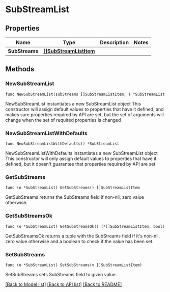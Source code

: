 # SubStreamList

## Properties

Name | Type | Description | Notes
------------ | ------------- | ------------- | -------------
**SubStreams** | [**[]SubStreamListItem**](SubStreamListItem.md) |  | 

## Methods

### NewSubStreamList

`func NewSubStreamList(subStreams []SubStreamListItem, ) *SubStreamList`

NewSubStreamList instantiates a new SubStreamList object
This constructor will assign default values to properties that have it defined,
and makes sure properties required by API are set, but the set of arguments
will change when the set of required properties is changed

### NewSubStreamListWithDefaults

`func NewSubStreamListWithDefaults() *SubStreamList`

NewSubStreamListWithDefaults instantiates a new SubStreamList object
This constructor will only assign default values to properties that have it defined,
but it doesn't guarantee that properties required by API are set

### GetSubStreams

`func (o *SubStreamList) GetSubStreams() []SubStreamListItem`

GetSubStreams returns the SubStreams field if non-nil, zero value otherwise.

### GetSubStreamsOk

`func (o *SubStreamList) GetSubStreamsOk() (*[]SubStreamListItem, bool)`

GetSubStreamsOk returns a tuple with the SubStreams field if it's non-nil, zero value otherwise
and a boolean to check if the value has been set.

### SetSubStreams

`func (o *SubStreamList) SetSubStreams(v []SubStreamListItem)`

SetSubStreams sets SubStreams field to given value.



[[Back to Model list]](../README.md#documentation-for-models) [[Back to API list]](../README.md#documentation-for-api-endpoints) [[Back to README]](../README.md)



